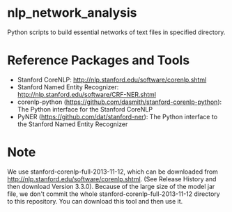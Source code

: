 nlp_network_analysis
====================

Python scripts to build essential networks of text files in specified directory.

Reference Packages and Tools
============================

* Stanford CoreNLP: http://nlp.stanford.edu/software/corenlp.shtml
* Stanford Named Entity Recognizer: http://nlp.stanford.edu/software/CRF-NER.shtml
* corenlp-python (https://github.com/dasmith/stanford-corenlp-python): The Python interface for the Stanford CoreNLP
* PyNER (https://github.com/dat/stanford-ner): The Python interface to the Stanford Named Entity Recognizer


Note
====

We use stanford-corenlp-full-2013-11-12, which can be downloaded from http://nlp.stanford.edu/software/corenlp.shtml. (See Release History and then download Version 3.3.0). Because of the large size of the model jar file, we don't commit the whole stanford-corenlp-full-2013-11-12 directory to this repository. You can download this tool and then use it.
